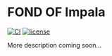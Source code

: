 # FOND OF Impala
[![CI](https://github.com/fond-of-impala/fond-of-impala/actions/workflows/main.yml/badge.svg)](https://github.com/fond-of-impala/fond-of-impala/actions/workflows/main.yml)
[![license](https://img.shields.io/github/license/fond-of-impala/fond-of-impala.svg)](https://packagist.org/packages/fond-of-impala/fond-of-impala)

More description coming soon...
